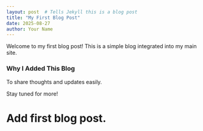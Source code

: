```yaml
---
layout: post  # Tells Jekyll this is a blog post
title: "My First Blog Post"
date: 2025-08-27
author: Your Name
---
```


Welcome to my first blog post! This is a simple blog integrated into my main site.

### Why I Added This Blog
To share thoughts and updates easily.

Stay tuned for more!
# Add first blog post.
